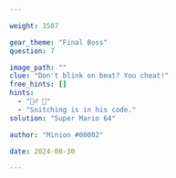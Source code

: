 ```yaml
---

weight: 3507

gear_theme: "Final Boss"
question: 7

image_path: ""
clue: "Don't blink on beat? You cheat!"
free_hints: []
hints:
  - "🏃‍♂️ 💨"
  - "Snitching is in his code."
solution: "Super Mario 64"

author: "Minion #00002"

date: 2024-08-30

---
```


